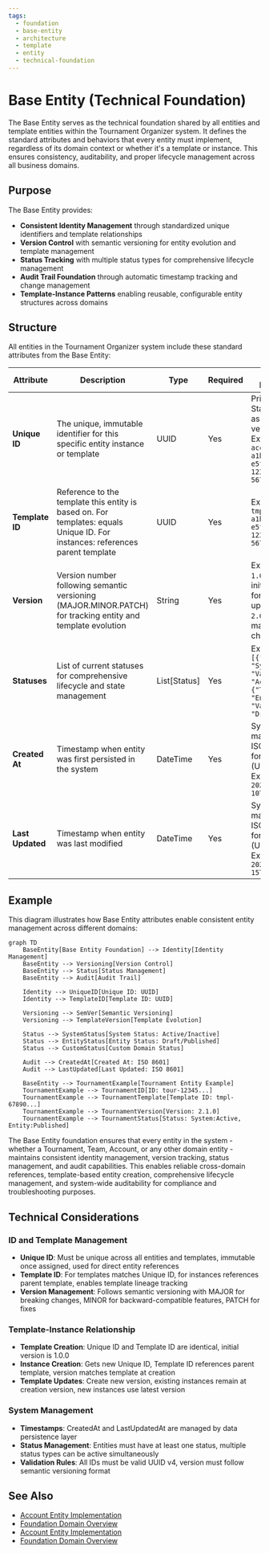 ```yaml
---
tags:
  - foundation
  - base-entity
  - architecture
  - template
  - entity
  - technical-foundation
---
```


# Base Entity (Technical Foundation)

The Base Entity serves as the technical foundation shared by all entities and template entities within the Tournament Organizer system. It defines the standard attributes and behaviors that every entity must implement, regardless of its domain context or whether it's a template or instance. This ensures consistency, auditability, and proper lifecycle management across all business domains.

## Purpose

The Base Entity provides:

- **Consistent Identity Management** through standardized unique identifiers and template relationships
- **Version Control** with semantic versioning for entity evolution and template management
- **Status Tracking** with multiple status types for comprehensive lifecycle management
- **Audit Trail Foundation** through automatic timestamp tracking and change management
- **Template-Instance Patterns** enabling reusable, configurable entity structures across domains

## Structure

All entities in the Tournament Organizer system include these standard attributes from the Base Entity:

| Attribute | Description | Type | Required | Notes / Example |
|-----------|-------------|------|----------|-----------------|
| **Unique ID** | The unique, immutable identifier for this specific entity instance or template | UUID | Yes | Primary Key. Standardized as UUID version 4. Example: `acc-a1b2c3d4-e5f6-7890-1234-567890abcdef` |
| **Template ID** | Reference to the template this entity is based on. For templates: equals Unique ID. For instances: references parent template | UUID | Yes | Example: `tmpl-a1b2c3d4-e5f6-7890-1234-567890abcdef` |
| **Version** | Version number following semantic versioning (MAJOR.MINOR.PATCH) for tracking entity and template evolution | String | Yes | Example: `1.0.0` for initial, `1.1.0` for minor updates, `2.0.0` for major changes |
| **Statuses** | List of current statuses for comprehensive lifecycle and state management | List[Status] | Yes | Example: `[{"Type": "System", "Value": "Active"}, {"Type": "Entity", "Value": "Draft"}]` |
| **Created At** | Timestamp when entity was first persisted in the system | DateTime | Yes | System-managed. ISO 8601 format (UTC). Example: `2024-03-10T15:00:00Z` |
| **Last Updated** | Timestamp when entity was last modified | DateTime | Yes | System-managed. ISO 8601 format (UTC). Example: `2024-07-15T11:30:00Z` |

## Example

This diagram illustrates how Base Entity attributes enable consistent entity management across different domains:

```mermaid
graph TD
    BaseEntity[Base Entity Foundation] --> Identity[Identity Management]
    BaseEntity --> Versioning[Version Control]
    BaseEntity --> Status[Status Management]
    BaseEntity --> Audit[Audit Trail]

    Identity --> UniqueID[Unique ID: UUID]
    Identity --> TemplateID[Template ID: UUID]

    Versioning --> SemVer[Semantic Versioning]
    Versioning --> TemplateVersion[Template Evolution]

    Status --> SystemStatus[System Status: Active/Inactive]
    Status --> EntityStatus[Entity Status: Draft/Published]
    Status --> CustomStatus[Custom Domain Status]

    Audit --> CreatedAt[Created At: ISO 8601]
    Audit --> LastUpdated[Last Updated: ISO 8601]

    BaseEntity --> TournamentExample[Tournament Entity Example]
    TournamentExample --> TournamentID[ID: tour-12345...]
    TournamentExample --> TournamentTemplate[Template ID: tmpl-67890...]
    TournamentExample --> TournamentVersion[Version: 2.1.0]
    TournamentExample --> TournamentStatus[Status: System:Active, Entity:Published]
```

The Base Entity foundation ensures that every entity in the system - whether a Tournament, Team, Account, or any other domain entity - maintains consistent identity management, version tracking, status management, and audit capabilities. This enables reliable cross-domain references, template-based entity creation, comprehensive lifecycle management, and system-wide auditability for compliance and troubleshooting purposes.

## Technical Considerations

### ID and Template Management

- **Unique ID**: Must be unique across all entities and templates, immutable once assigned, used for direct entity references
- **Template ID**: For templates matches Unique ID, for instances references parent template, enables template lineage tracking
- **Version Management**: Follows semantic versioning with MAJOR for breaking changes, MINOR for backward-compatible features, PATCH for fixes

### Template-Instance Relationship

- **Template Creation**: Unique ID and Template ID are identical, initial version is 1.0.0
- **Instance Creation**: Gets new Unique ID, Template ID references parent template, version matches template at creation
- **Template Updates**: Create new version, existing instances remain at creation version, new instances use latest version

### System Management

- **Timestamps**: CreatedAt and LastUpdatedAt are managed by data persistence layer
- **Status Management**: Entities must have at least one status, multiple status types can be active simultaneously
- **Validation Rules**: All IDs must be valid UUID v4, version must follow semantic versioning format

## See Also

 - [Account Entity Implementation](../identity/account/account.md)
- [Foundation Domain Overview](README.md)
 - [Account Entity Implementation](../identity/account/account.md)
 - [Foundation Domain Overview](README.md)
